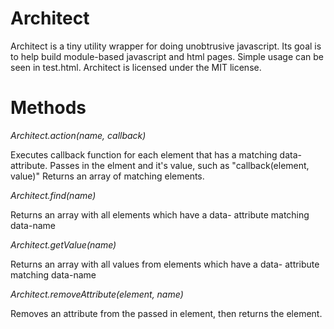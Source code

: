 # Architect

Architect is a tiny utility wrapper for doing unobtrusive javascript. Its goal is to help build module-based javascript and html pages. Simple usage can be seen in test.html. Architect is licensed under the MIT license.

# Methods

*Architect.action(name, callback)*

Executes callback function for each element that has a matching data- attribute. Passes in the elment and it's value, such as "callback(element, value)" Returns an array of matching elements.


*Architect.find(name)*

Returns an array with all elements which have a data- attribute matching data-name


*Architect.getValue(name)*

Returns an array with all values from elements which have a data- attribute matching data-name

*Architect.removeAttribute(element, name)*

Removes an attribute from the passed in element, then returns the element.
